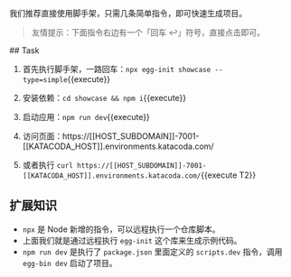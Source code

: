 我们推荐直接使用脚手架，只需几条简单指令，即可快速生成项目。

> 友情提示：下面指令右边有一个「回车 ↩」符号，直接点击即可。

## Task

1. 首先执行脚手架，一路回车：`npx egg-init showcase --type=simple`{{execute}}

2. 安装依赖：`cd showcase && npm i`{{execute}}

3. 启动应用：`npm run dev`{{execute}}

4. 访问页面：https://[[HOST_SUBDOMAIN]]-7001-[[KATACODA_HOST]].environments.katacoda.com/

5. 或者执行 `curl https://[[HOST_SUBDOMAIN]]-7001-[[KATACODA_HOST]].environments.katacoda.com/`{{execute T2}}

## 扩展知识

- `npx` 是 Node 新增的指令，可以远程执行一个仓库脚本。
- 上面我们就是通过远程执行 `egg-init` 这个库来生成示例代码。
- `npm run dev` 是执行了 `package.json` 里面定义的 `scripts.dev` 指令，调用 `egg-bin dev` 启动了项目。
